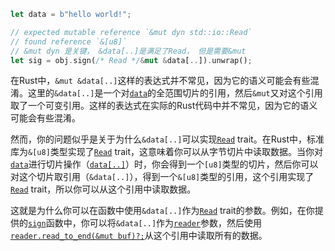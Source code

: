```rust
let data = b"hello world!";

// expected mutable reference `&mut dyn std::io::Read`  
// found reference `&[u8]`
// &mut dyn 是关键， &data[..]是满足了Read， 但是需要&mut
let sig = obj.sign(/* Read */&mut &data[..]).unwrap();
```

在Rust中，`&mut &data[..]`这样的表达式并不常见，因为它的语义可能会有些混淆。这里的`&data[..]`是一个对[`data`](command:_github.copilot.openSymbolFromReferences?%5B%7B%22%24mid%22%3A1%2C%22path%22%3A%22%2Fhome%2Fshanaae%2FDocuments%2Fprojects%2Frcli%2Fsrc%2Fprocess%2Ftext.rs%22%2C%22scheme%22%3A%22file%22%7D%2C%7B%22line%22%3A151%2C%22character%22%3A12%7D%5D "src/process/text.rs")的全范围切片的引用，然后`&mut`又对这个引用取了一个可变引用。这样的表达式在实际的Rust代码中并不常见，因为它的语义可能会有些混淆。

然而，你的问题似乎是关于为什么`&data[..]`可以实现[`Read`](command:_github.copilot.openSymbolFromReferences?%5B%7B%22%24mid%22%3A1%2C%22path%22%3A%22%2Fhome%2Fshanaae%2F.rustup%2Ftoolchains%2Fstable-x86_64-unknown-linux-gnu%2Flib%2Frustlib%2Fsrc%2Frust%2Flibrary%2Fstd%2Fsrc%2Fio%2Fmod.rs%22%2C%22scheme%22%3A%22file%22%7D%2C%7B%22line%22%3A587%2C%22character%22%3A0%7D%5D "../../../.rustup/toolchains/stable-x86_64-unknown-linux-gnu/lib/rustlib/src/rust/library/std/src/io/mod.rs") trait。在Rust中，标准库为`&[u8]`类型实现了[`Read`](command:_github.copilot.openSymbolFromReferences?%5B%7B%22%24mid%22%3A1%2C%22path%22%3A%22%2Fhome%2Fshanaae%2F.rustup%2Ftoolchains%2Fstable-x86_64-unknown-linux-gnu%2Flib%2Frustlib%2Fsrc%2Frust%2Flibrary%2Fstd%2Fsrc%2Fio%2Fmod.rs%22%2C%22scheme%22%3A%22file%22%7D%2C%7B%22line%22%3A587%2C%22character%22%3A0%7D%5D "../../../.rustup/toolchains/stable-x86_64-unknown-linux-gnu/lib/rustlib/src/rust/library/std/src/io/mod.rs") trait，这意味着你可以从字节切片中读取数据。当你对[`data`](command:_github.copilot.openSymbolFromReferences?%5B%7B%22%24mid%22%3A1%2C%22path%22%3A%22%2Fhome%2Fshanaae%2FDocuments%2Fprojects%2Frcli%2Fsrc%2Fprocess%2Ftext.rs%22%2C%22scheme%22%3A%22file%22%7D%2C%7B%22line%22%3A151%2C%22character%22%3A12%7D%5D "src/process/text.rs")进行切片操作（[`data[..]`](command:_github.copilot.openSymbolFromReferences?%5B%7B%22%24mid%22%3A1%2C%22path%22%3A%22%2Fhome%2Fshanaae%2FDocuments%2Fprojects%2Frcli%2Fsrc%2Fprocess%2Ftext.rs%22%2C%22scheme%22%3A%22file%22%7D%2C%7B%22line%22%3A151%2C%22character%22%3A12%7D%5D "src/process/text.rs")）时，你会得到一个`[u8]`类型的切片，然后你可以对这个切片取引用（`&data[..]`），得到一个`&[u8]`类型的引用，这个引用实现了[`Read`](command:_github.copilot.openSymbolFromReferences?%5B%7B%22%24mid%22%3A1%2C%22path%22%3A%22%2Fhome%2Fshanaae%2F.rustup%2Ftoolchains%2Fstable-x86_64-unknown-linux-gnu%2Flib%2Frustlib%2Fsrc%2Frust%2Flibrary%2Fstd%2Fsrc%2Fio%2Fmod.rs%22%2C%22scheme%22%3A%22file%22%7D%2C%7B%22line%22%3A587%2C%22character%22%3A0%7D%5D "../../../.rustup/toolchains/stable-x86_64-unknown-linux-gnu/lib/rustlib/src/rust/library/std/src/io/mod.rs") trait，所以你可以从这个引用中读取数据。

这就是为什么你可以在函数中使用`&data[..]`作为[`Read`](command:_github.copilot.openSymbolFromReferences?%5B%7B%22%24mid%22%3A1%2C%22path%22%3A%22%2Fhome%2Fshanaae%2F.rustup%2Ftoolchains%2Fstable-x86_64-unknown-linux-gnu%2Flib%2Frustlib%2Fsrc%2Frust%2Flibrary%2Fstd%2Fsrc%2Fio%2Fmod.rs%22%2C%22scheme%22%3A%22file%22%7D%2C%7B%22line%22%3A587%2C%22character%22%3A0%7D%5D "../../../.rustup/toolchains/stable-x86_64-unknown-linux-gnu/lib/rustlib/src/rust/library/std/src/io/mod.rs") trait的参数。例如，在你提供的[`sign`](command:_github.copilot.openSymbolFromReferences?%5B%7B%22%24mid%22%3A1%2C%22path%22%3A%22%2Fhome%2Fshanaae%2FDocuments%2Fprojects%2Frcli%2Fsrc%2Fprocess%2Ftext.rs%22%2C%22scheme%22%3A%22file%22%7D%2C%7B%22line%22%3A22%2C%22character%22%3A4%7D%5D "src/process/text.rs")函数中，你可以将`&data[..]`作为[`reader`](command:_github.copilot.openSymbolFromReferences?%5B%7B%22%24mid%22%3A1%2C%22path%22%3A%22%2Fhome%2Fshanaae%2FDocuments%2Fprojects%2Frcli%2Fsrc%2Fprocess%2Ftext.rs%22%2C%22scheme%22%3A%22file%22%7D%2C%7B%22line%22%3A22%2C%22character%22%3A19%7D%5D "src/process/text.rs")参数，然后使用[`reader.read_to_end(&mut buf)?;`](command:_github.copilot.openSymbolFromReferences?%5B%7B%22%24mid%22%3A1%2C%22path%22%3A%22%2Fhome%2Fshanaae%2FDocuments%2Fprojects%2Frcli%2Fsrc%2Fprocess%2Ftext.rs%22%2C%22scheme%22%3A%22file%22%7D%2C%7B%22line%22%3A22%2C%22character%22%3A19%7D%5D "src/process/text.rs")从这个引用中读取所有的数据。
